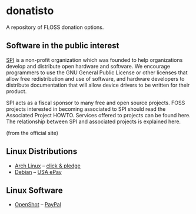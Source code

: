 # donatisto
A repository of FLOSS donation options.

## Software in the public interest

[SPI](http://www.spi-inc.org/) is a non-profit organization which was 
founded to help organizations develop and distribute open hardware and 
software. We encourage programmers to use the GNU General Public License 
or other licenses that allow free redistribution and use of software, 
and hardware developers to distribute documentation that will allow 
device drivers to be written for their product.

SPI acts as a fiscal sponsor to many free and open source projects. FOSS 
projects interested in becoming associated to SPI should read the 
Associated Project HOWTO. Services offered to projects can be found 
here. The relationship between SPI and associated projects is explained 
here.

(from the official site)

## Linux Distributions

* [Arch Linux](https://www.archlinux.org/) – [click & pledge](https://co.clickandpledge.com/advanced/default.aspx?wid=47294)
* [Debian](https://www.debian.org/) – [USA ePay](https://www.debian.org/donations#spi-usa-epay)

## Linux Software

* [OpenShot](http://openshot.org/) – [PayPal](http://openshot.org/donate/)
